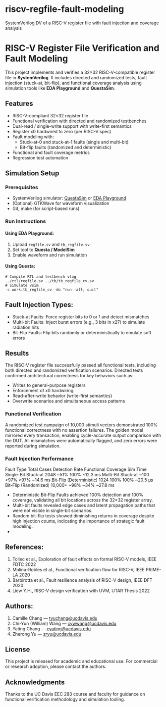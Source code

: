 # riscv-regfile-fault-modeling
SystemVerilog DV of a RISC-V register file with fault injection and coverage analysis

# RISC-V Register File Verification and Fault Modeling

This project implements and verifies a 32×32 RISC-V-compatible register file in **SystemVerilog**. It includes directed and randomized tests, fault injection (stuck-at, bit-flip), and functional coverage analysis using simulation tools like **EDA Playground** and **QuestaSim**.

## Features

- RISC-V-compliant 32×32 register file
- Functional verification with directed and randomized testbenches
- Dual-read / single-write support with write-first semantics
- Register x0 hardwired to zero (per RISC-V spec)
- Fault modeling with:
  - Stuck-at-0 and stuck-at-1 faults (single and multi-bit)
  - Bit-flip faults (randomized and deterministic)
- Functional and fault coverage metrics
- Regression test automation


## Simulation Setup

### Prerequisites

- SystemVerilog simulator: [QuestaSim](https://eda.sw.siemens.com/en-US/ic/questa/) or [EDA Playground](https://edaplayground.com)
- (Optional) GTKWave for waveform visualization
- Git, make (for script-based runs)

### Run Instructions

#### Using EDA Playground:
1. Upload `regfile.sv` and `tb_regfile.sv`
2. Set tool to **Questa / ModelSim**
3. Enable waveform and run simulation

#### Using Questa:
```
# Compile RTL and testbench vlog 
../rtl/regfile.sv ../tb/tb_regfile_cv.sv
# Simulate vsim
-c work.tb_regfile_cv -do "run -all; quit"
```


## Fault Injection Types:
- Stuck-at Faults: Force register bits to 0 or 1 and detect mismatches
- Multi-bit Faults: Inject burst errors (e.g., 3 bits in x27) to simulate radiation hits
- Bit-Flip Faults: Flip bits randomly or deterministically to emulate soft errors

## Results
The RISC-V register file successfully passed all functional tests, including both directed and randomized verification scenarios. Directed tests confirmed architectural correctness for key behaviors such as:
- Writes to general-purpose registers
- Enforcement of x0 hardwiring
- Read-after-write behavior (write-first semantics)
- Overwrite scenarios and simultaneous access patterns

### Functional Verification
A randomized test campaign of 10,000 stimuli vectors demonstrated 100% functional correctness with no assertion failures. The golden model mirrored every transaction, enabling cycle-accurate output comparison with the DUT. All mismatches were automatically flagged, and zero errors were reported during simulation.

### Fault Injection Performance
Fault Type	Total Cases	Detection Rate	Functional Coverage	Sim Time
Single-Bit Stuck-at	2048	~51%	100%	~12.3 ms
Multi-Bit Stuck-at	~100	>97%	>97%	~14.6 ms
Bit-Flip (Deterministic)	1024	100%	100%	~20.5 µs
Bit-Flip (Randomized)	10,000+	~98%	~34%	~27.8 ms

- Deterministic Bit-Flip Faults achieved 100% detection and 100% coverage, validating all bit locations across the 32×32 register array.
- Multi-bit faults revealed edge cases and latent propagation paths that were not visible in single-bit scenarios.
- Random bit-flip tests showed diminishing returns in coverage despite high injection counts, indicating the importance of strategic fault modeling.
- 
## References:
1. Tollec et al., Exploration of fault effects on formal RISC-V models, IEEE FDTC 2022
2. Molina-Robles et al., Functional verification flow for RISC-V, IEEE PRIME-LA 2020
3. Barbirotta et al., Fault resilience analysis of RISC-V design, IEEE DFT 2020
4. Liew Y.H., RISC-V design verification with UVM, UTAR Thesis 2022

## Authors:
1. Camille Chang — tyuchang@ucdavis.edu
2. Chi-Yun (William) Wang — cywwang@ucdavis.edu
3. Yating Chang — cyating@ucdavis.edu
4. Zherong Yu — zryu@ucdavis.edu

## License
This project is released for academic and educational use. For commercial or research adoption, please contact the authors.

## Acknowledgments
Thanks to the UC Davis EEC 283 course and faculty for guidance on functional verification methodology and simulation tooling.






